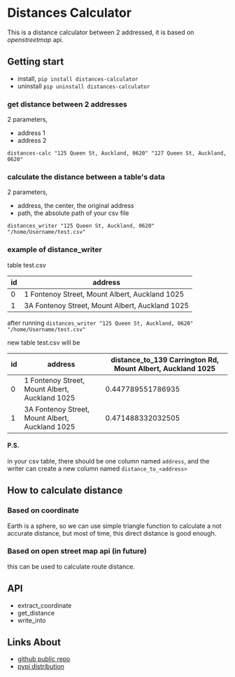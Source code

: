 # Distances Calculator

This is a distance calculator between 2 addressed, it is based on 
*openstreetmap* api.

## Getting start
- install, `pip install distances-calculator`
- uninstall `pip uninstall distances-calculator`

### get distance between 2 addresses
2 parameters, 

- address 1
- address 2

```
distances-calc "125 Queen St, Auckland, 0620" "127 Queen St, Auckland, 0620"
```

### calculate the distance between a table's data
2 parameters,

- address, the center, the original address
- path, the absolute path of your csv file

```
distances_writer "125 Queen St, Auckland, 0620" "/home/Username/test.csv"
```


### example of distance_writer
table test.csv

id | address
------------- | -------------
0  | 1 Fontenoy Street, Mount Albert, Auckland 1025  
1  | 3A Fontenoy Street, Mount Albert, Auckland 1025

after running `distances_writer "125 Queen St, Auckland, 0620" "/home/Username/test.csv"`

new table test.csv will be


id|address|distance_to_139 Carrington Rd, Mount Albert, Auckland 1025
------|-----|----
0  | 1 Fontenoy Street, Mount Albert, Auckland 1025| 0.447789551786935
1  | 3A Fontenoy Street, Mount Albert, Auckland 1025|0.471488332032505




#### P.S.
in your csv table, there should be one column named `address`, and the writer can create a new column named `distance_to_<address>`

## How to calculate distance
### Based on coordinate
Earth is a sphere, so we can use simple triangle function to 
calculate a not accurate distance, but most of time, 
this direct distance is good enough.

### Based on open street map api (in future)
this can be used to calculate route distance.

## API
- extract_coordinate 
- get_distance
- write_into

## Links About
- [github public repo](https://github.com/tim-hub/distance_calculator)
- [pypi distribution](https://pypi.org/project/distances-calculator/)